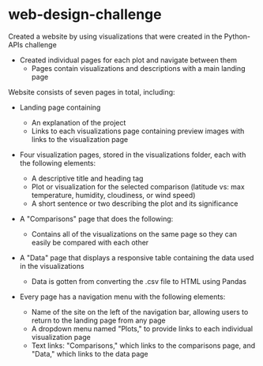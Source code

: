 # web-design-challenge

Created a website by using visualizations that were created in the Python-APIs challenge
* Created individual pages for each plot and navigate between them
  * Pages contain visualizations and descriptions with a main landing page 

Website consists of seven pages in total, including:
* Landing page containing
  * An explanation of the project
  * Links to each visualizations page containing preview images with links to the visualization page

* Four visualization pages, stored in the visualizations folder, each with the following elements:
  * A descriptive title and heading tag
  * Plot or visualization for the selected comparison (latitude vs: max temperature, humidity, cloudiness, or wind speed)
  * A short sentence or two describing the plot and its significance

* A "Comparisons" page that does the following:
  * Contains all of the visualizations on the same page so they can easily be compared with each other

* A "Data" page that displays a responsive table containing the data used in the visualizations
  * Data is gotten from converting the .csv file to HTML using Pandas

* Every page has a navigation menu with the following elements:
  * Name of the site on the left of the navigation bar, allowing users to return to the landing page from any page
  * A dropdown menu named "Plots," to provide links to each individual visualization page
  * Text links: "Comparisons," which links to the comparisons page, and "Data," which links to the data page
